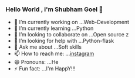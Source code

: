 ### Hello World , i'm Shubham Goel 👋
- 🔭 I’m currently working on ...Web-Development
- 🌱 I’m currently learning ...Python 
- 👯 I’m looking to collaborate on ...Open source z
- 🤔 I’m looking for help with ...Python-flask
- 💬 Ask me about ...Soft skills
- 📫 How to reach me: ...[instagram](https://www.instagram.com/?hl=en)
- 😄 Pronouns: ...He
- ⚡ Fun fact: ...I'm HappY!!!

